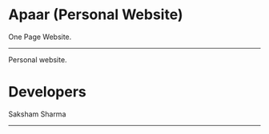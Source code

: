 # Apaar (Personal Website)
One Page Website.
**************************
Personal website.
# Developers 
Saksham Sharma <br>
******************************************************
